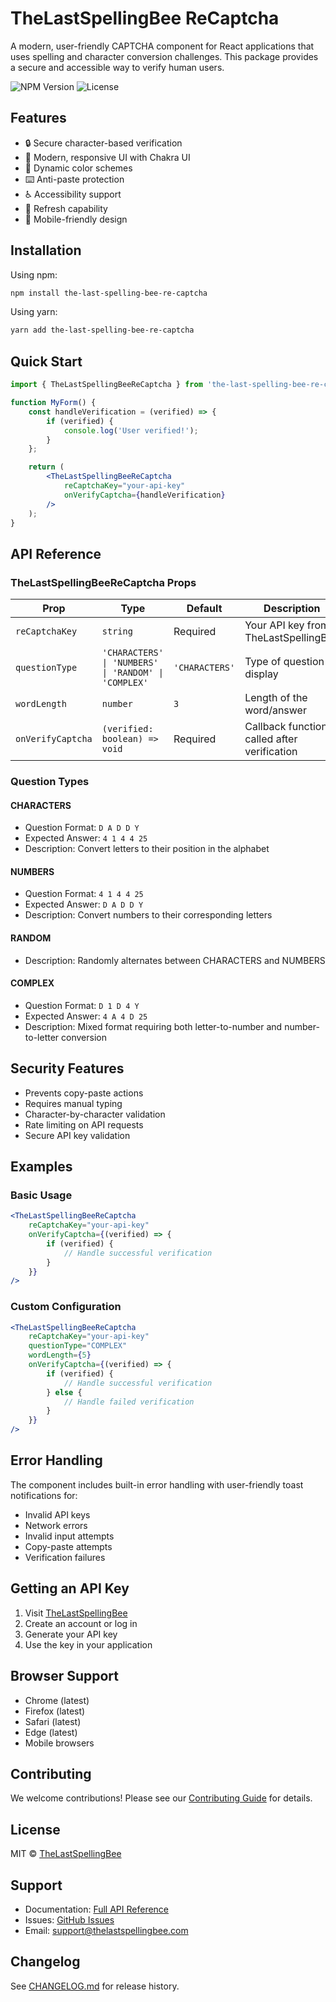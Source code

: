 # TheLastSpellingBee ReCaptcha

A modern, user-friendly CAPTCHA component for React applications that uses spelling and character conversion challenges. This package provides a secure and accessible way to verify human users.

![NPM Version](https://img.shields.io/npm/v/the-last-spelling-bee-re-captcha)
![License](https://img.shields.io/npm/l/the-last-spelling-bee-re-captcha)

## Features

- 🔒 Secure character-based verification
- 🎨 Modern, responsive UI with Chakra UI
- 🌈 Dynamic color schemes
- ⌨️ Anti-paste protection
- ♿ Accessibility support
- 🔄 Refresh capability
- 📱 Mobile-friendly design

## Installation

Using npm:
```bash
npm install the-last-spelling-bee-re-captcha
```

Using yarn:
```bash
yarn add the-last-spelling-bee-re-captcha
```

## Quick Start

```jsx
import { TheLastSpellingBeeReCaptcha } from 'the-last-spelling-bee-re-captcha';

function MyForm() {
    const handleVerification = (verified) => {
        if (verified) {
            console.log('User verified!');
        }
    };

    return (
        <TheLastSpellingBeeReCaptcha
            reCaptchaKey="your-api-key"
            onVerifyCaptcha={handleVerification}
        />
    );
}
```

## API Reference

### TheLastSpellingBeeReCaptcha Props

| Prop | Type | Default | Description |
|------|------|---------|-------------|
| `reCaptchaKey` | `string` | Required | Your API key from TheLastSpellingBee |
| `questionType` | `'CHARACTERS' \| 'NUMBERS' \| 'RANDOM' \| 'COMPLEX'` | `'CHARACTERS'` | Type of question to display |
| `wordLength` | `number` | `3` | Length of the word/answer |
| `onVerifyCaptcha` | `(verified: boolean) => void` | Required | Callback function called after verification |

### Question Types

#### CHARACTERS
- Question Format: `D A D D Y`
- Expected Answer: `4 1 4 4 25`
- Description: Convert letters to their position in the alphabet

#### NUMBERS
- Question Format: `4 1 4 4 25`
- Expected Answer: `D A D D Y`
- Description: Convert numbers to their corresponding letters

#### RANDOM
- Description: Randomly alternates between CHARACTERS and NUMBERS

#### COMPLEX
- Question Format: `D 1 D 4 Y`
- Expected Answer: `4 A 4 D 25`
- Description: Mixed format requiring both letter-to-number and number-to-letter conversion

## Security Features

- Prevents copy-paste actions
- Requires manual typing
- Character-by-character validation
- Rate limiting on API requests
- Secure API key validation

## Examples

### Basic Usage
```jsx
<TheLastSpellingBeeReCaptcha
    reCaptchaKey="your-api-key"
    onVerifyCaptcha={(verified) => {
        if (verified) {
            // Handle successful verification
        }
    }}
/>
```

### Custom Configuration
```jsx
<TheLastSpellingBeeReCaptcha
    reCaptchaKey="your-api-key"
    questionType="COMPLEX"
    wordLength={5}
    onVerifyCaptcha={(verified) => {
        if (verified) {
            // Handle successful verification
        } else {
            // Handle failed verification
        }
    }}
/>
```

## Error Handling

The component includes built-in error handling with user-friendly toast notifications for:
- Invalid API keys
- Network errors
- Invalid input attempts
- Copy-paste attempts
- Verification failures

## Getting an API Key

1. Visit [TheLastSpellingBee](https://thelastspellingbee.com/api-key)
2. Create an account or log in
3. Generate your API key
4. Use the key in your application

## Browser Support

- Chrome (latest)
- Firefox (latest)
- Safari (latest)
- Edge (latest)
- Mobile browsers

## Contributing

We welcome contributions! Please see our [Contributing Guide](https://github.com/suleigolden/thelastspellingbee-npm-package/blob/main/CONTRIBUTING.md) for details.

## License

MIT © [TheLastSpellingBee](https://thelastspellingbee.com)

## Support

- Documentation: [Full API Reference](https://thelastspellingbee.com/api-reference)
- Issues: [GitHub Issues](https://github.com/suleigolden/thelastspellingbee-npm-package/issues)
- Email: support@thelastspellingbee.com

## Changelog

See [CHANGELOG.md](https://github.com/suleigolden/thelastspellingbee-npm-package/blob/main/CHANGELOG.md) for release history.
